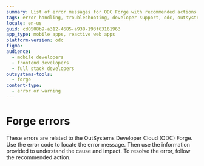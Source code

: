 ```yaml
---
summary: List of error messages for ODC Forge with recommended actions
tags: error handling, troubleshooting, developer support, odc, outsystems
locale: en-us
guid: cd0508b9-a312-4685-a938-193f63161963
app_type: mobile apps, reactive web apps
platform-version: odc
figma:
audience:
  - mobile developers
  - frontend developers
  - full stack developers
outsystems-tools:
  - forge
content-type:
  - error or warning
---
```


# Forge errors

These errors are related to the OutSystems Developer Cloud (ODC) Forge. Use the error code to locate the error message. Then use the information provided to understand the cause and impact. To resolve the error, follow the recommended action.